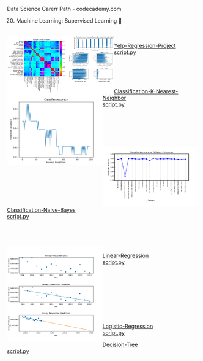 Data Science Carerr Path - codecademy.com

20. Machine Learning: Supervised Learning 🤖 </br></br>

<a href="Yelp-Regression-Project">
<img src="https://github.com/stefanm-git/Data-Science/blob/master/20-Machine-Learning-Supervised-Learning/Yelp-Regression-Project/yelp_regression_project.png" alt="img" width="280px" align="left"></br>
Yelp-Regression-Project</a></br>
<a href="https://github.com/stefanm-git/Data-Science/blob/master/20-Machine-Learning-Supervised-Learning/Yelp-Regression-Project/yelp_regression_project.ipynb">script.py</br></br></br></br></br>


<a href="Classification-K-Nearest-Neighbor">
<img src="https://github.com/stefanm-git/Data-Science/blob/master/20-Machine-Learning-Supervised-Learning/Classification-K-Nearest-Neighbor/classification_project.png" alt="img" width="250" align="left"></br>
Classification-K-Nearest-Neighbor</br>
<a href="https://github.com/stefanm-git/Data-Science/blob/master/20-Machine-Learning-Supervised-Learning/Classification-K-Nearest-Neighbor/classification_project.py">script.py</a></br></br></br></br></br></br></br>


<a href="Classification-Naive-Bayes">
<img src="https://github.com/stefanm-git/Data-Science/blob/master/20-Machine-Learning-Supervised-Learning/Classification-Naive-Bayes/naive_bayes_project.png" alt="img" width="250" align="left"></br>
Classification-Naive-Bayes</br>
<a href="https://github.com/stefanm-git/Data-Science/blob/master/20-Machine-Learning-Supervised-Learning/Classification-Naive-Bayes/naive_bayes_project.py">script.py</a></br></br></br></br></br>


<a href="Linear-Regression">
<img src="https://github.com/stefanm-git/Data-Science/blob/master/20-Machine-Learning-Supervised-Learning/Linear-Regression/honey_production.png" alt="img" width="250" align="left"></br>
Linear-Regression</br>
<a href="https://github.com/stefanm-git/Data-Science/blob/master/20-Machine-Learning-Supervised-Learning/Linear-Regression/honey_production.py">script.py</a></br></br></br></br></br></br></br></br></br>


[Logistic-Regression](Logistic-Regression)</br>
[script.py](https://github.com/stefanm-git/Data-Science/blob/master/20-Machine-Learning-Supervised-Learning/Logistic-Regression/logistic_regression_project.py)</br>



[Decision-Tree](Decision-Tree)</br>
[script.py](https://github.com/stefanm-git/Data-Science/blob/master/20-Machine-Learning-Supervised-Learning/Decision-Tree/decision_tree_project.py)</br></br></br></br>







